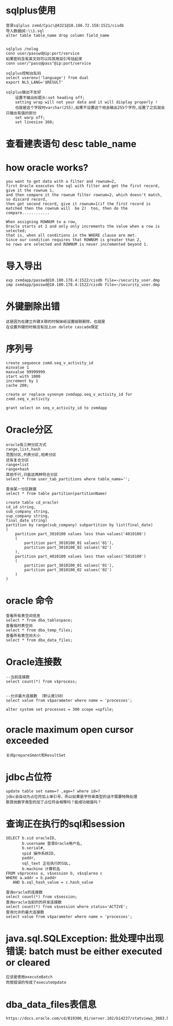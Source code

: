 # sqlplus使用
    登录sqlplus zxmd/Cpic\@4321@10.186.72.158:1521/cisdb
    导入数据@E:\\1.sql
    alter table table_name drop column field_name


    sqlplus /nolog
    conn user/passwd@ip:port/service
    如果密码含有英文则可以将其用双引号括起来
    conn user/"pass@pass"@ip:port/service

    sqlplus控制台乱码
    select userenv('language') from dual
    export NLS_LANG='$RESULT'

    sqlplus输出不友好
        设置不输出标题头:set heading off;
        setting wrap will not your data and it will display properly !
        也就是这个字段时varchar(255),如果不设置这个他会输出255个字符,设置了之后就会只输出有值的部分
        set warp off;
        set linesize 160;

# 查看建表语句  desc table_name

# how oracle works?
    you want to get data with a filter and rownum=2,
    first Oracle executes the sql with filter and get the first record,
    give it the rownum 1,
    and then compare it the rownum filter rownum=2, which doesn't match, so discard record,
    then get second record, give it rownum=1(if the first record is matched then the rownum will  be 2)  too, then do the compare............

    When assigning ROWNUM to a row,
    Oracle starts at 1 and only only increments the value when a row is selected;
    that is, when all conditions in the WHERE clause are met.
    Since our condition requires that ROWNUM is greater than 2,
    no rows are selected and ROWNUM is never incremented beyond 1.
# 导入导出
    exp zxmdapp/passwd@10.180.178.4:1522/cisdb file=~/security_user.dmp
    imp zxmdapp/passwd@10.180.178.4:1522/cisdb file=~/security_user.dmp
# 外键删除出错
    这是因为在建立外键关联的时候妹纸设置级联删除，也就是
    在设置外键的时候没有加上on delete cascade限定
# 序列号
    create sequence zxmd.seq_v_activity_id
    minvalue 1
    maxvalue 99999999
    start with 1000
    increment by 1
    cache 200;
    
    create or replace synonym zxmdapp.seq_v_activity_id for zxmd.seq_v_activity
    
    grant select on seq_v_activity_id to zxmdapp
# Oracle分区
    oracle有三种分区方式
    range,list,hash
    范围分区,列表分区,哈希分区
    还有复合分区
    range+list
    range+hash
    其他不行,只能这两种符合分区
    select * from user_tab_partitions where table_name='';
    
    查询某一分区数据
    select * from table partition(partitionName)
    
    create table cd_oracle(
    cd_id string,
    sub_company string,
    sup_company string,
    final_date string)
    partition by range(sub_company) subpartition by list(final_date)
    (
        partition part_3010100 values less than values('4010100')
        (
            partition part_3010100_01 values('01'),
            partition part_3010100_02 values('02')
        ),
        partition part_4010100 values less than values('5010100')
        (   
            partition part_3010100_01 values('01'),
            partition part_3010100_02 values('02')
        )
    )
# oracle 命令
    查看所有表空间信息
    select * from dba_tablespace;
    查看临时表空间
    select * from dba_temp_files;
    查看所有表空间大小
    select * from dba_data_files;
# Oracle连接数
    --当前连接数
    select count(*) from v$process;
    
    
    --允许最大连接数 （默认是150）
    select value from v$parameter where name = 'processes';
    
    alter system set processes = 300 scope =spfile; 
# oracle maximum open cursor exceeded
    关闭prepareSment和ResultSet 
# jdbc占位符
    update table set name=? ,age=? where id=?
    jdbc会自动为占位符加上单引号，所以如果是字符串类型的话不需要特殊处理
    那其他数字类型的加了占位符会相等吗？能成功赋值吗？
# 查询正在执行的sql和session
    
    SELECT b.sid oracleID,
           b.username 登录Oracle用户名,
           b.serial#,
           spid 操作系统ID,
           paddr,
           sql_text 正在执行的SQL,
           b.machine 计算机名
    FROM v$process a, v$session b, v$sqlarea c
    WHERE a.addr = b.paddr
       AND b.sql_hash_value = c.hash_value
       
    查询oracle的连接数
    select count(*) from v$session;
    查询oracle当前的的并发连接数
    select count(*) from v$session where status='ACTIVE';
    查询允许的最大连接数
    select value from v$parameter where name = 'processes';
# java.sql.SQLException: 批处理中出现错误: batch must be either executed or cleared
    应该是使用executeBatch
    而我错误的写成了executeUpdate
# dba_data_files表信息
    https://docs.oracle.com/cd/B19306_01/server.102/b14237/statviews_3083.htm#REFRN23049
